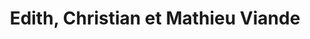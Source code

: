 ---
title: "Edith, Christian et Mathieu Viande"
url: /clarmont/edith-christian-et-mathieu-viande/
shop: Hofladen
---